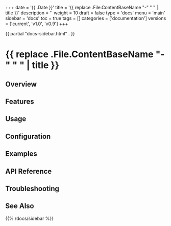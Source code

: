 +++
date = '{{ .Date }}'
title = '{{ replace .File.ContentBaseName "-" " " | title }}'
description = ''
weight = 10
draft = false
type = 'docs'
menu = 'main'
sidebar = 'docs'
toc = true
tags = []
categories = ['documentation']
versions = ['current', 'v1.0', 'v0.9']
+++

{{ partial "docs-sidebar.html" . }}

# {{ replace .File.ContentBaseName "-" " " | title }}

## Overview

## Features

## Usage

## Configuration

## Examples

## API Reference

## Troubleshooting

## See Also

{{% /docs/sidebar %}}

